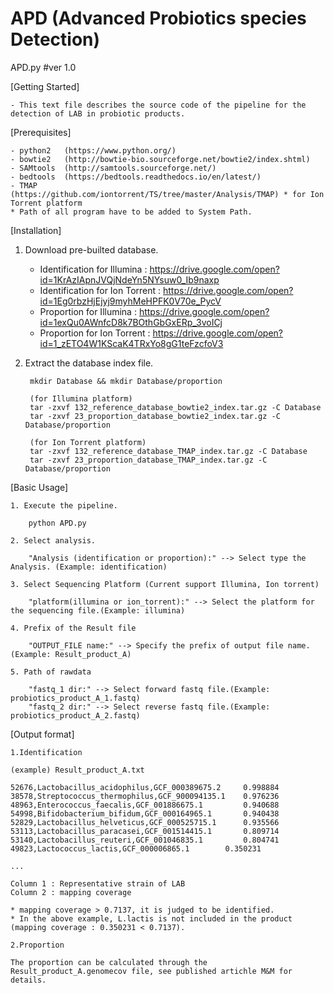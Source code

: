 # APD (Advanced Probiotics species Detection)

APD.py #ver 1.0

[Getting Started]

	- This text file describes the source code of the pipeline for the detection of LAB in probiotic products.


[Prerequisites]

	- python2	(https://www.python.org/)
	- bowtie2	(http://bowtie-bio.sourceforge.net/bowtie2/index.shtml)
	- SAMtools	(http://samtools.sourceforge.net/)
	- bedtools	(https://bedtools.readthedocs.io/en/latest/)
	- TMAP  	(https://github.com/iontorrent/TS/tree/master/Analysis/TMAP) * for Ion Torrent platform
	* Path of all program have to be added to System Path.
	
  
[Installation]

1. Download pre-builted database.
	
	- Identification for Illumina : https://drive.google.com/open?id=1KrAzIApnJVQjNdeYn5NYsuw0_Ib9naxp
	- Identification for Ion Torrent : https://drive.google.com/open?id=1Eg0rbzHjEjyj9myhMeHPFK0V70e_PycV
	- Proportion for Illumina : https://drive.google.com/open?id=1exQu0AWnfcD8k7BOthGbGxERp_3voICj
	- Proportion for Ion Torrent : https://drive.google.com/open?id=1_zETO4W1KScaK4TRxYo8gG1teFzcfoV3
    
2. Extract the database index file.
		
		mkdir Database && mkdir Database/proportion
		
		(for Illumina platform)
		tar -zxvf 132_reference_database_bowtie2_index.tar.gz -C Database
		tar -zxvf 23_proportion_database_bowtie2_index.tar.gz -C Database/proportion
		
		(for Ion Torrent platform)
		tar -zxvf 132_reference_database_TMAP_index.tar.gz -C Database
		tar -zxvf 23_proportion_database_TMAP_index.tar.gz -C Database/proportion


[Basic Usage]

	1. Execute the pipeline.
	
		python APD.py
    
  	2. Select analysis. 
		
		"Analysis (identification or proportion):" --> Select type the Analysis. (Example: identification)
    
  	3. Select Sequencing Platform (Current support Illumina, Ion torrent)
		
		"platform(illumina or ion_torrent):" --> Select the platform for the sequencing file.(Example: illumina)
    
  	4. Prefix of the Result file
		
		"OUTPUT_FILE name:" --> Specify the prefix of output file name. (Example: Result_product_A)
    
  	5. Path of rawdata
		
		"fastq_1 dir:" --> Select forward fastq file.(Example: probiotics_product_A_1.fastq)
		"fastq_2 dir:" --> Select reverse fastq file.(Example: probiotics_product_A_2.fastq)


[Output format]
	
	1.Identification
		
	(example) Result_product_A.txt
	
	52676,Lactobacillus_acidophilus,GCF_000389675.2 	0.998884
	38578,Streptococcus_thermophilus,GCF_900094135.1 	0.976236
	48963,Enterococcus_faecalis,GCF_001886675.1 		0.940688
	54998,Bifidobacterium_bifidum,GCF_000164965.1 		0.940438
	52829,Lactobacillus_helveticus,GCF_000525715.1 		0.935566
	53113,Lactobacillus_paracasei,GCF_001514415.1 		0.809714
	53140,Lactobacillus_reuteri,GCF_001046835.1 		0.804741
	49823,Lactococcus_lactis,GCF_000006865.1 		0.350231
	
	...
	
	Column 1 : Representative strain of LAB
	Column 2 : mapping coverage
	
	* mapping coverage > 0.7137, it is judged to be identified.
	* In the above example, L.lactis is not included in the product (mapping coverage : 0.350231 < 0.7137).
	
	2.Proportion
	
	The proportion can be calculated through the Result_product_A.genomecov file, see published artichle M&M for details.
